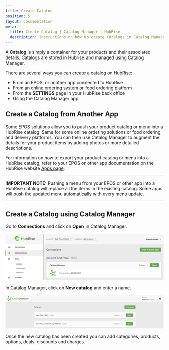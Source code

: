 ```yaml
---
title: Create Catalog
position: 5
layout: documentation
meta:
  title: Create Catalog | Catalog Manager | HubRise
  description: Instructions on how to create Catalogs in Catalog Manager. Synchronise catalogs between your EPOS and your apps.
---
```


A **Catalog** is simply a container for your products and their associated details. Catalogs are stored in Hubrise and managed using Catalog Manager.  

There are several ways you can create a catalog on HubRise:

- From an EPOS, or another app connected to HubRise
- From an online ordering system or food ordering platform
- From the **SETTINGS** page in your HubRise back office
- Using the Catalog Manager app

## Create a Catalog from Another App

Some EPOS solutions allow you to push your product catalog or menu into a HubRise catalog. Same for some online ordering solutions or food ordering and delivery platforms. You can then use Catalog Manager to augment the details for your product items by adding photos or more detailed descriptions.

For information on how to export your product catalog or menu into a HubRise catalog, refer to your EPOS or other app documentation on the HubRise website [Apps page](https://www.hubrise.com/apps).

---

**IMPORTANT NOTE:** Pushing a menu from your EPOS or other app into a HubRise catalog will replace all the items in the existing catalog. Some apps will push the updated menu automatically with every menu update.

---

## Create a Catalog using Catalog Manager

Go to **Connections** and click on **Open** in Catalog Manager.

![Catalog Manager Connections](../images/008-en-2x-Connections-Catalog-Manager.png)

In Catalog Manager, click on **New catalog** and enter a name.

![Catalog Manager Catalog list](../images/001-en-2x-catalog-list.png)

Once the new catalog has been created you can add categories, products, options, deals, discounts and charges. 
